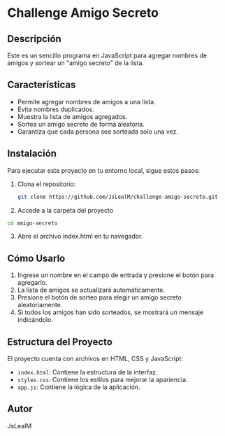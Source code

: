 # Challenge Amigo Secreto

## Descripción
Este es un sencillo programa en JavaScript para agregar nombres de amigos y sortear un "amigo secreto" de la lista.

## Características
- Permite agregar nombres de amigos a una lista.
- Evita nombres duplicados.
- Muestra la lista de amigos agregados.
- Sortea un amigo secreto de forma aleatoria.
- Garantiza que cada persona sea sorteada solo una vez.

## Instalación
Para ejecutar este proyecto en tu entorno local, sigue estos pasos:
1. Clona el repositorio:
   ```sh
   git clone https://github.com/JsLealM/challenge-amigo-secreto.git
2. Accede a la carpeta del proyecto
  ```sh
  cd amigo-secreto
  ```
3. Abre el archivo index.html en tu navegador.

## Cómo Usarlo
1. Ingrese un nombre en el campo de entrada y presione el botón para agregarlo.
2. La lista de amigos se actualizará automáticamente.
3. Presione el botón de sorteo para elegir un amigo secreto aleatoriamente.
4. Si todos los amigos han sido sorteados, se mostrará un mensaje indicándolo.

## Estructura del Proyecto
El proyecto cuenta con archivos en HTML, CSS y JavaScript:
- `index.html`: Contiene la estructura de la interfaz.
- `styles.css`: Contiene los estilos para mejorar la apariencia.
- `app.js`: Contiene la lógica de la aplicación.

## Autor
JsLealM
